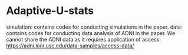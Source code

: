 # Adaptive-U-stats

simulation: contains codes for conducting simulations in the paper. 
data: contains codes for conducting data analysis of ADNI in the paper. We cannot share the ADNI data as it requires application of access: https://adni.loni.usc.edu/data-samples/access-data/
